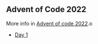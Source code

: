 ## Advent of Code 2022

More info in [Advent of code 2022](https://adventofcode.com/2022).o

- [Day 1](./day01/day_01.ipynb)

